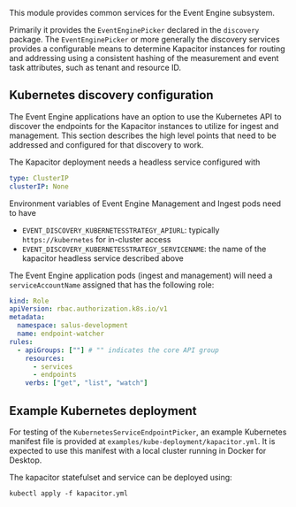 This module provides common services for the Event Engine subsystem. 

Primarily it provides the `EventEnginePicker` declared in the `discovery` package. The
`EventEnginePicker` or more generally the discovery services provides a configurable means
to determine Kapacitor instances for routing and addressing using a consistent hashing of
the measurement and event task attributes, such as tenant and resource ID.

## Kubernetes discovery configuration

The Event Engine applications have an option to use the Kubernetes API to discover the endpoints
for the Kapacitor instances to utilize for ingest and management. This section describes the
high level points that need to be addressed and configured for that discovery to work.

The Kapacitor deployment needs a headless service configured with
```yaml
type: ClusterIP
clusterIP: None
```

Environment variables of Event Engine Management and Ingest pods need to have
- `EVENT_DISCOVERY_KUBERNETESSTRATEGY_APIURL`: typically `https://kubernetes` for in-cluster access
- `EVENT_DISCOVERY_KUBERNETESSTRATEGY_SERVICENAME`: the name of the kapacitor headless service
  described above

The Event Engine application pods (ingest and management) will need a 
`serviceAccountName` assigned that has the following role:

```yaml
kind: Role
apiVersion: rbac.authorization.k8s.io/v1
metadata:
  namespace: salus-development
  name: endpoint-watcher
rules:
  - apiGroups: [""] # "" indicates the core API group
    resources:
      - services
      - endpoints
    verbs: ["get", "list", "watch"]
```

## Example Kubernetes deployment

For testing of the `KubernetesServiceEndpointPicker`, an example Kubernetes manifest file is
provided at `examples/kube-deployment/kapacitor.yml`. It is expected to use this manifest with
a local cluster running in Docker for Desktop. 

The kapacitor statefulset and service can be deployed using:

```
kubectl apply -f kapacitor.yml
```
